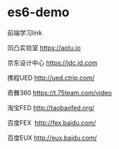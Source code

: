 # es6-demo

前端学习link

凹凸实验室 https://aotu.io

京东设计中心  https://jdc.jd.com

携程UED http://ued.ctrip.com/

奇舞360 https://t.75team.com/video

淘宝FED http://taobaofed.org/

百度FEX  http://fex.baidu.com/

百度EUX  http://eux.baidu.com/
